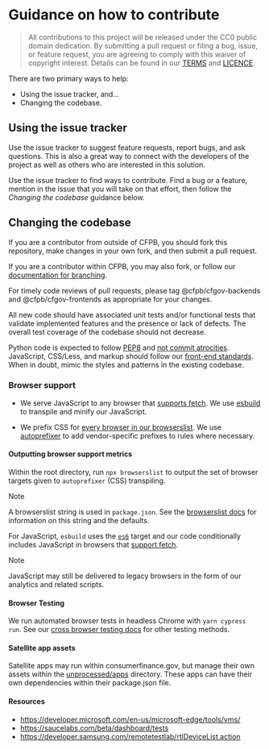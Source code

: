 # Guidance on how to contribute

> All contributions to this project will be released under the CC0 public domain
> dedication. By submitting a pull request or filing a bug, issue, or
> feature request, you are agreeing to comply with this waiver of copyright interest.
> Details can be found in our [TERMS](TERMS.md) and [LICENCE](LICENSE).

There are two primary ways to help:

- Using the issue tracker, and…
- Changing the codebase.

## Using the issue tracker

Use the issue tracker to suggest feature requests, report bugs, and ask questions.
This is also a great way to connect with the developers of the project as well
as others who are interested in this solution.

Use the issue tracker to find ways to contribute.
Find a bug or a feature, mention in the issue that you will take on that effort,
then follow the _Changing the codebase_ guidance below.

## Changing the codebase

If you are a contributor from outside of CFPB, you should fork this repository,
make changes in your own fork, and then submit a pull request.

If you are a contributor within CFPB, you may also fork, or follow our
[documentation for branching](https://cfpb.github.io/consumerfinance.gov/branching-merging/).

For timely code reviews of pull requests, please tag @cfpb/cfgov-backends and
@cfpb/cfgov-frontends as appropriate for your changes.

All new code should have associated unit tests and/or functional tests that
validate implemented features and the presence or lack of defects.
The overall test coverage of the codebase should not decrease.

Python code is expected to follow
[PEP8](https://www.python.org/dev/peps/pep-0008/) and
[not commit atrocities](https://www.youtube.com/watch?v=wf-BqAjZb8M).
JavaScript, CSS/Less, and markup should follow our
[front-end standards](https://github.com/cfpb/development).
When in doubt, mimic the styles and patterns in the existing codebase.

### Browser support

- We serve JavaScript to any browser that
  [supports fetch](https://caniuse.com/fetch).
  We use [esbuild](https://github.com/evanw/esbuild) to transpile
  and minify our JavaScript.

- We prefix CSS for [every browser in our browserslist](https://github.com/cfpb/consumerfinance.gov/blob/main/package.json#L18).
  We use [autoprefixer](https://github.com/postcss/autoprefixer) to add
  vendor-specific prefixes to rules where necessary.

#### Outputting browser support metrics

Within the root directory, run `npx browserslist` to output the set of browser
targets given to `autoprefixer` (CSS) transpiling.

> [!NOTE]
> A browserslist string is used in `package.json`.
> See the
> [browserslist docs](https://github.com/browserslist/browserslist#full-list)
> for information on this string and the defaults.

For JavaScript, `esbuild` uses the [`es6`](http://es6-features.org/) target and
our code conditionally includes JavaScript in browsers that
[support fetch](https://caniuse.com/fetch).

> [!NOTE]
> JavaScript may still
> be delivered to legacy browsers in the form of our analytics and
> related scripts.

#### Browser Testing

We run automated browser tests in headless Chrome with `yarn cypress run`.
See our [cross browser testing docs](https://cfpb.github.io/consumerfinance.gov/other-front-end-testing/#cross-browser-testing) for other testing methods.

#### Satellite app assets

Satellite apps may run within consumerfinance.gov, but manage their own assets
within the
[unprocessed/apps](https://github.com/cfpb/consumerfinance.gov/tree/main/cfgov/unprocessed/apps)
directory. These apps can have their own dependencies within their package.json file.

#### Resources

- https://developer.microsoft.com/en-us/microsoft-edge/tools/vms/
- https://saucelabs.com/beta/dashboard/tests
- https://developer.samsung.com/remotetestlab/rtlDeviceList.action

